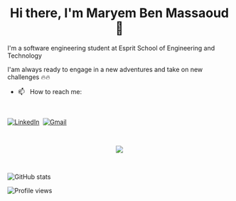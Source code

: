  
<p>

  <h1 align="center"><b>Hi there, I'm Maryem Ben Massaoud 👋</b></h1>
</p>
I'm a software engineering student at Esprit School of Engineering and Technology

I'am always ready to engage in a new adventures and take on new challenges 🔥🔥



- 📫 &nbsp; How to reach me: &nbsp;

<p align="center">
 <br>
  
  <a href="https://www.linkedin.com/in/maryem-ben-massaoud-605821197/"><img src="https://img.shields.io/badge/linkedin-%230077B5.svg?&style=for-the-badge&logo=linkedin&logoColor=white" alt="LinkedIn" /></a>&nbsp;
 <a href="mailto:mariembenmassoud123@gmail.com?subject=Hey%20Maryem"><img src="https://img.shields.io/badge/gmail-%23D14836.svg?&style=for-the-badge&logo=gmail&logoColor=white" alt="Gmail"/></a>&nbsp;
 

  
</p>
   <br/>   
   <p align="center">
<a href="https://github.com/ryo-ma/github-profile-trophy)"> <img src="https://github-profile-trophy.vercel.app/?username=Mariem-BM"/> 
          </a></p>
          
          
<br/>
   
![GitHub stats](https://github-readme-stats.vercel.app/api?username=Mariem-BM&show_icons=true)  

![Profile views](https://gpvc.arturio.dev/Mariem-BM)  


